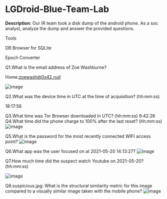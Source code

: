 # LGDroid-Blue-Team-Lab

**Description**: Our IR team took a disk dump of the android phone. As a soc analyst, analyze the dump and answer the provided questions.

Tools

DB Browser for SQLite

Epoch Converter

Q1.What is the email address of Zoe Washburne?

Home:zoewash@0x42.null

![image](https://github.com/pulgamvinay/LGDroid-Blue-Team-Lab/assets/100342550/7cda9191-9f8d-4222-80b2-db00b34e3add)


Q2.What was the device time in UTC at the time of acquisition? (hh:mm:ss)

18:17:56

Q3.What time was Tor Browser downloaded in UTC? (hh:mm:ss)
9:42:26 
Q4.What time did the phone charge to 100% after the last reset? (hh:mm:ss)
![image](https://github.com/pulgamvinay/LGDroid-Blue-Team-Lab/assets/100342550/c9e0f0b0-099e-48ad-97d0-05bc74ca54f8)


Q5.What is the password for the most recently connected WIFI access point?
![image](https://github.com/pulgamvinay/LGDroid-Blue-Team-Lab/assets/100342550/19d2a100-6a38-4416-ac7d-13c242dba30c)


Q6.What app was the user focused on at 2021-05-20 14:13:27?
![image](https://github.com/pulgamvinay/LGDroid-Blue-Team-Lab/assets/100342550/a68f8784-2e65-4a32-aa22-cc05cc5486db)


Q7.How much time did the suspect watch Youtube on 2021-05-20? (hh:mm:ss)

![image](https://github.com/pulgamvinay/LGDroid-Blue-Team-Lab/assets/100342550/05592973-ebc2-4267-941f-ad5a583b21cf)

Q8.suspicious.jpg: What is the structural similarity metric for this image compared to a visually similar image taken with the mobile phone? 
![image](https://github.com/pulgamvinay/LGDroid-Blue-Team-Lab/assets/100342550/bdb2856f-6998-430d-a11a-01ebeda68e7a)
